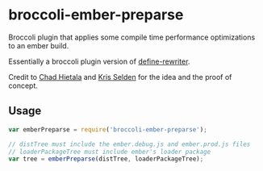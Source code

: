# broccoli-ember-preparse
Broccoli plugin that applies some compile time performance optimizations to an ember build.

Essentially a broccoli plugin version of [define-rewriter](https://github.com/chadhietala/define-rewriter).

Credit to [Chad Hietala](https://github.com/chadhietala) and [Kris Selden](https://github.com/krisselden) for the idea and the proof of concept.

## Usage

``` javascript
var emberPreparse = require('broccoli-ember-preparse');

// distTree must include the ember.debug.js and ember.prod.js files
// loaderPackageTree must include ember's loader package
var tree = emberPreparse(distTree, loaderPackageTree);
```
